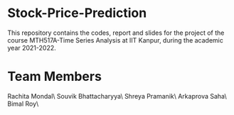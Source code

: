 # Stock-Price-Prediction
This repository contains the codes, report and slides for the project of the course MTH517A-Time Series Analysis at IIT Kanpur, during the academic year 2021-2022.
# Team Members
Rachita Mondal\\
Souvik Bhattacharyya\\
Shreya Pramanik\\
Arkaprova Saha\\
Bimal Roy\\
